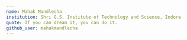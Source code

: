 ```yaml
---
name: Mahak Mandlecha 
institution: Shri G.S. Institute of Technology and Science, Indore
quote: If you can dream it, you can do it.
github_user: mahakmandlecha
---
```

